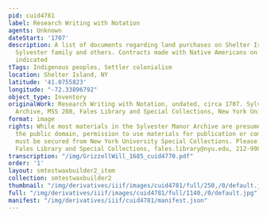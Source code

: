 ```yaml
---
pid: cuid4781
label: Research Writing with Notation
agents: Unknown
dateStart: '1707'
description: A list of documents regarding land purchases on Shelter Island by the
  Sylvester family and others. Contracts made with Native Americans on Shelter Island
  indicated
tTags: Indigenous peoples, Settler colonialism
location: Shelter Island, NY
latitude: '41.0755823'
longitude: "-72.33896792"
object_type: Inventory
originalWork: Research Writing with Notation, undated, circa 1707. Sylvester Manor
  Archive, MSS 208, Fales Library and Special Collections, New York University Libraries.
format: image
rights: While most materials in the Sylvester Manor Archive are presumed to be in
  the public domain, permission to use materials for publication or commercial purposes
  must be secured from New York University Special Collections. Please contact the
  Fales Library and Special Collections, fales.library@nyu.edu, 212-998-2596.
transcription: "/img/GrizzellWill_1685_cuid4770.pdf"
order: '1'
layout: smtestwaxbuilder2_item
collection: smtestwaxbuilder2
thumbnail: "/img/derivatives/iiif/images/cuid4781/full/250,/0/default.jpg"
full: "/img/derivatives/iiif/images/cuid4781/full/1140,/0/default.jpg"
manifest: "/img/derivatives/iiif/cuid4781/manifest.json"
---
```

